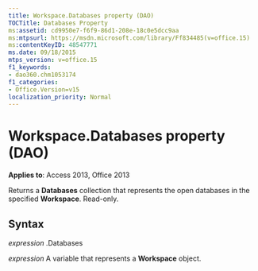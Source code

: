 ```yaml
---
title: Workspace.Databases property (DAO)
TOCTitle: Databases Property
ms:assetid: cd9950e7-f6f9-86d1-208e-18c0e5dcc9aa
ms:mtpsurl: https://msdn.microsoft.com/library/Ff834485(v=office.15)
ms:contentKeyID: 48547771
ms.date: 09/18/2015
mtps_version: v=office.15
f1_keywords:
- dao360.chm1053174
f1_categories:
- Office.Version=v15
localization_priority: Normal
---
```


# Workspace.Databases property (DAO)


**Applies to**: Access 2013, Office 2013

Returns a **Databases** collection that represents the open databases in the specified **Workspace**. Read-only.

## Syntax

*expression* .Databases

*expression* A variable that represents a **Workspace** object.

